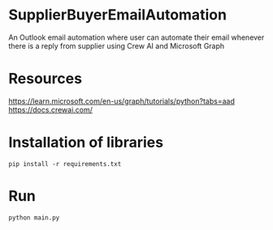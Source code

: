 # SupplierBuyerEmailAutomation
An Outlook email automation where user can automate their email whenever there is a reply from supplier using Crew AI and Microsoft Graph

# Resources 
https://learn.microsoft.com/en-us/graph/tutorials/python?tabs=aad <br/>
https://docs.crewai.com/ <br/>

# Installation of libraries

```
pip install -r requirements.txt
```

# Run 

```
python main.py
```







